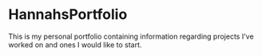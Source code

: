 # HannahsPortfolio
 This is my personal portfolio containing information regarding projects I've worked on and ones I would like to start.

